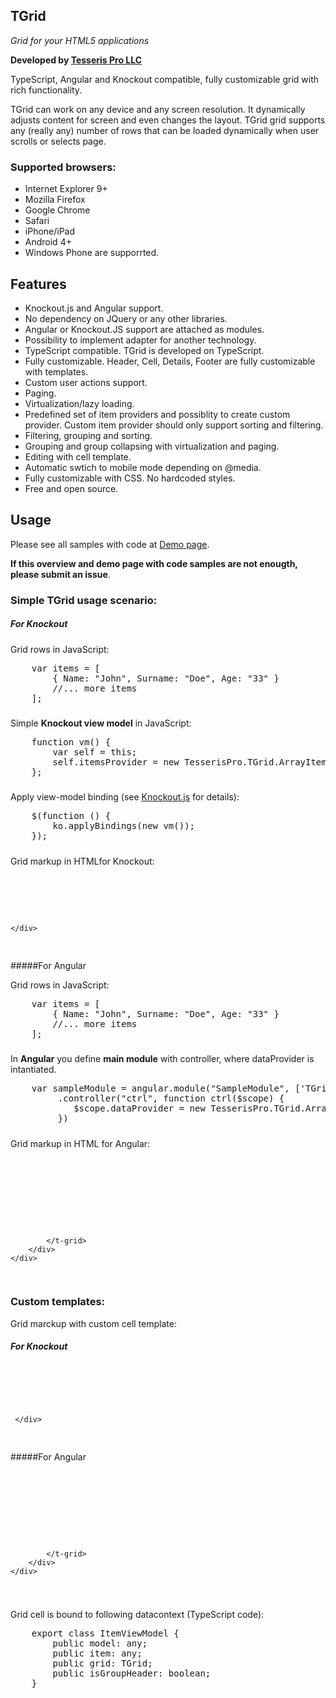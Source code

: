 ﻿## TGrid

*Grid for your HTML5 applications*

**Developed by [Tesseris Pro LLC](http://www.tesseris.com)**

TypeScript, Angular and Knockout compatible, fully customizable grid with rich functionality. 

TGrid can work on any device and any screen resolution. It dynamically adjusts content for screen and even changes the layout. TGrid grid supports any (really any) number of rows that can be loaded dynamically when user scrolls or selects page. 

### Supported browsers:

* Internet Explorer 9+
* Mozilla Firefox 
* Google Chrome
* Safari
* iPhone/iPad
* Android 4+ 
* Windows Phone are supporrted.

## Features

* Knockout.js and Angular support.
* No dependency on JQuery or any other libraries.
* Angular or Knockout.JS support are attached as modules.
* Possibility to implement adapter for another technology.
* TypeScript compatible. TGrid is developed on TypeScript.
* Fully customizable. Header, Cell, Details, Footer are fully customizable with templates.
* Custom user actions support.
* Paging.
* Virtualization/lazy loading.
* Predefined set of item providers and possiblity to create custom provider. Custom item provider should only support sorting and filtering.
* Filtering, grouping and sorting.
* Grouping and group collapsing with virtualization and paging.
* Editing with cell template.
* Automatic swtich to mobile mode depending on @media.
* Fully customizable with CSS. No hardcoded styles.
* Free and open source.

## Usage

Please see all samples with code at [Demo page](http://grid.tesseris.com/Home/Demo).

**If this overview and demo page with code samples are not enougth, please submit an issue**.

### Simple TGrid usage scenario:

##### For Knockout

Grid rows in JavaScript:

<!-- Start the highlighter. -->
<pre class="brush: js">
    var items = [
        { Name: "John", Surname: "Doe", Age: "33" }
        //... more items
    ];
</pre>

#####

Simple **Knockout view model** in JavaScript:

<pre class="brush: js">
    function vm() {
        var self = this;
        self.itemsProvider = new TesserisPro.TGrid.ArrayItemsProvider(items);
    };
</pre>
 
#####   

 Apply view-model binding (see [Knockout.js](http://knockoutjs.com/) for details):

<pre class="brush: js">
    $(function () {
        ko.applyBindings(new vm());
    });
</pre>

#####

Grid markup in HTMLfor Knockout:

<pre class="brush: html">
    <div data-bind="tgrid: {provider: itemsProvider}">
       <script type="text/html">  
           <column data-g-member="Name">  
           </column>  
           <column data-g-member="Surname">  
           </column>  
           <column data-g-member="Age">  
           </column>  
       </script>  
    </div>
</pre>

#####For Angular

Grid rows in JavaScript:

<pre class="brush: js">
    var items = [
        { Name: "John", Surname: "Doe", Age: "33" }
        //... more items
    ];
</pre>

#####

In **Angular** you define **main module** with controller, where dataProvider is intantiated.

<pre class="brush: js">
    var sampleModule = angular.module("SampleModule", ['TGrid'])
		 .controller("ctrl", function ctrl($scope) {
		 	$scope.dataProvider = new TesserisPro.TGrid.ArrayItemsProvider(items);
		 })
</pre>

#####

Grid markup in HTML for Angular:

<!-- Start the highlighter. -->
<pre class="brush: html">
    <div ng-app="SampleModule">
		<div ng-controller="ctrl">
			<t-grid id="test-angular" provider="dataProvider" enablePaging="true">
				<script type="text/html">
					<column data-g-member="Name">
					</column>
					<column data-g-member="Surname">
					</column>
					<column data-g-member="Age">
					</column>
				</script>
			</t-grid>
		</div>
	</div>
</pre>

### Custom templates:

Grid marckup with custom cell template:

##### For Knockout

<pre class="brush: html">
    <div data-bind="tgrid: { provider: itemsProvider }">
         <script type="text/html">
             <column data-g-member="Name">
                 <cell>
                     <span style="color: red;" data-bind="text: item.Name"></span>               
                 </cell>
             </column>
             <column data-g-member="Surname">
                 <cell>
                     // Simple Knockout binding in template
                     <span data-bind="text: item.Surname"></span>
                 </cell>
             </column>
             <column data-g-member="Age">           
                 <cell>
                     <span style="color: red;" data-bind="text: item.Age"></span>
                 </cell>
             </column>
         </script>
     </div>
</pre>

#####For Angular

<pre class="brush: html">
    <div ng-app="SampleModule"> 
        <div ng-controller="ctrl">
            <t-grid id="test-angular" provider="dataProvider">
                <script type="text/html">
                    <column data-g-member ="Name">
                        <cell>
                            <span style="color: red;">{{item.item.Name}}</span>
                        </cell>
                    </column>
                    <column data-g-member ="Surname">
                        <cell>
                            <span>{{item.item.Surname}}</span>
                        </cell>
                    </column>
                    <column data-g-member ="Age">
                        <cell>
                            <span style="color: red;">{{item.item.Age}}</span>
                        </cell>
                    </column>
                </script>
            </t-grid>
        </div>
    </div>
</pre>

#####

Grid cell is bound to following datacontext (TypeScript code):

<!-- Start the highlighter. -->
<pre class="brush: js">
    export class ItemViewModel {
        public model: any;
        public item: any;
        public grid: TGrid;
        public isGroupHeader: boolean;
    }
</pre>

#####

<script type="text/javascript">
    SyntaxHighlighter.highlight();
</script>